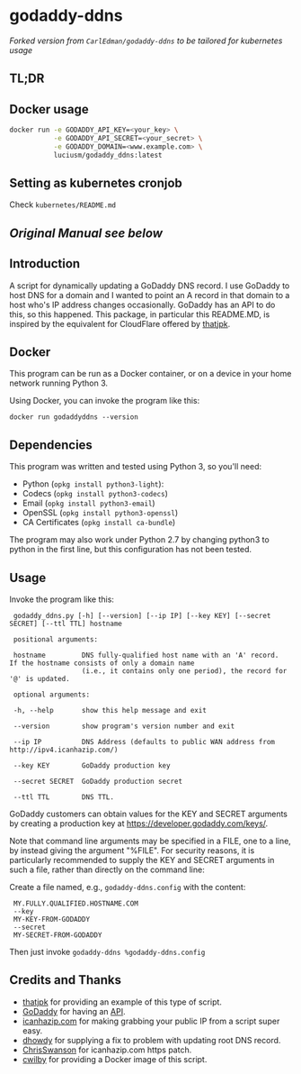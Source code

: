 # godaddy-ddns

*Forked version from `CarlEdman/godaddy-ddns` to be tailored for kubernetes usage*

TL;DR
------
Docker usage
-------------
```sh
docker run -e GODADDY_API_KEY=<your_key> \
           -e GODADDY_API_SECRET=<your_secret> \
           -e GODADDY_DOMAIN=<www.example.com> \
           luciusm/godaddy_ddns:latest
```

Setting as kubernetes cronjob
-----------------------------
Check `kubernetes/README.md`




*Original Manual see below*
-------------

Introduction
------------
A script for dynamically updating a GoDaddy DNS record. I use GoDaddy to host DNS for a domain and I wanted to point an A record in that domain to a host who's IP address changes occasionally. GoDaddy has an API to do this, so this happened.  This package, in particular this README.MD, is inspired by the equivalent for CloudFlare offered by [thatjpk](https://github.com/thatjpk/cloudflare-ddns).

Docker
------
This program can be run as a Docker container, or on a device in your home network running Python 3.

Using Docker, you can invoke the program like this:

    docker run godaddyddns --version

Dependencies
------------
This program was written and tested using Python 3, so you'll need:

 - Python (`opkg install python3-light`):
 - Codecs (`opkg install python3-codecs`)
 - Email (`opkg install python3-email`)
 - OpenSSL (`opkg install python3-openssl`)
 - CA Certificates (`opkg install ca-bundle`)

The program may also work under Python 2.7 by changing python3 to python in the first line, but this configuration has not
been tested.

Usage
-----
Invoke the program like this:

     godaddy_ddns.py [-h] [--version] [--ip IP] [--key KEY] [--secret SECRET] [--ttl TTL] hostname

     positional arguments:

     hostname         DNS fully-qualified host name with an 'A' record.  If the hostname consists of only a domain name
                      (i.e., it contains only one period), the record for '@' is updated.

     optional arguments:

     -h, --help       show this help message and exit

     --version        show program's version number and exit

     --ip IP          DNS Address (defaults to public WAN address from http://ipv4.icanhazip.com/)

     --key KEY        GoDaddy production key

     --secret SECRET  GoDaddy production secret

     --ttl TTL        DNS TTL.

GoDaddy customers can obtain values for the KEY and SECRET arguments by creating a production key at https://developer.godaddy.com/keys/.

Note that command line arguments may be specified in a FILE, one to a line, by instead giving the argument "%FILE".  For security reasons, it is particularly recommended to supply the KEY and SECRET arguments in such a file, rather than directly on the command line:

Create a file named, e.g., `godaddy-ddns.config` with the content:

     MY.FULLY.QUALIFIED.HOSTNAME.COM
     --key
     MY-KEY-FROM-GODADDY
     --secret
     MY-SECRET-FROM-GODADDY

Then just invoke `godaddy-ddns %godaddy-ddns.config`

Credits and Thanks
------------------
 - [thatjpk](https://github.com/thatjpk/cloudflare-ddns) for providing an example of this type of script.
 - [GoDaddy](https://www.godaddy.com/) for having an [API](https://developer.godaddy.com/).
 - [icanhazip.com](http://icanhazip.com/) for making grabbing your public IP
    from a script super easy.
 - [dhowdy](https://github.com/dhowdy) for supplying a fix to problem with updating root DNS record.
 - [ChrisSwanson](https://github.com/ChrisSwanson) for icanhazip.com https patch.
 - [cwilby](https://github.com/cwilby) for providing a Docker image of this script.